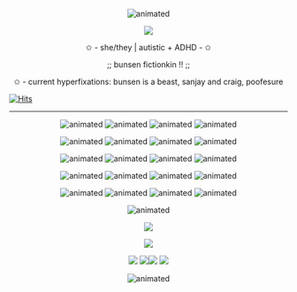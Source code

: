 <p align="center">
  <img src="https://64.media.tumblr.com/a224ab99e8d4da2a2366978603561f97/784e66afb200da97-28/s2048x3072/ed4e4c40def488ce8dd34d0f9a27472665b6d4b8.pnj" alt="animated" />  

<p align="center">
  <img src="https://files.catbox.moe/kczbin.png" />
</p>


<p align="center">
✩ - she/they | autistic + ADHD - ✩
<p align="center">
;; bunsen fictionkin !! ;;
</p>
<p align="center">
✩ - current hyperfixations: bunsen is a beast, sanjay and craig, poofesure
</p>

[![Hits](https://hits.seeyoufarm.com/api/count/incr/badge.svg?url=https%3A%2F%2Fgithub.com%2Fparaps&count_bg=%234363F3&title_bg=%23FF48E9&icon=&icon_color=%236383FF&title=hits&edge_flat=false)](https://hits.seeyoufarm.com)

___
<p align="center">
  <img src="https://i.imgur.com/AxdXzuU.gif" alt="animated" /> <img src="https://64.media.tumblr.com/2ad7c15ba595a3f12bc542739fe44635/f988212ba3c640ad-47/s100x200/964ecaff7d876106b506b596a9e71f109be9200b.gifv" alt="animated" /> <img src="https://i.imgur.com/05EYrJX.gif" alt="animated" /> <img src="https://files.catbox.moe/r9hiqj.png" alt="animated" />
</p>
<p align="center">
<img src="https://files.catbox.moe/nn7qfq.gif" alt="animated" /> <img src="https://files.catbox.moe/pw29hr.png" alt="animated" /> <img src="https://external-media.spacehey.net/media/sT7VMFPqxq0ToNLccsp1D1af06B54loPc0kHOtgTni5U=/https://files.catbox.moe/yi32ya.gif" alt="animated" /> <img src="https://files.catbox.moe/v2ese3.gif" alt="animated" />
</p>
<p align="center">
  <img src="https://likephantoms4ever.neocities.org/stamps/mii.png" alt="animated" /> <img src="https://64.media.tumblr.com/92977c74376a667e9584b29aecb9eba8/543bcfe12a12641b-68/s100x200/0e2eda5e012f8546ce59709c262a8b206e6b6d04.gifv" alt="animated" /> <img src="https://64.media.tumblr.com/0aa218d9b785b3ae9bf1a126c402b004/0b70f73ee60b7d79-89/s100x200/b69bd4f6a6e4318af5fc0b470868bb3a03e28100.gifv" alt="animated" /> <img src="https://64.media.tumblr.com/5d0aa9a9e0a3f4af98f336dbe5a6641b/c1a57e8f42a67571-c1/s100x200/8fbe97c449af5570ed8755c1b034341b9fe5ca13.gif" alt="animated" />
</p>
<p align="center">
  <img src="https://64.media.tumblr.com/e291d5d5ba7d07e20de32be607df3bff/ca08faeaddbd90a1-3a/s100x200/3caaf364760a448bff25ae0fec54e7af80d071e4.gifv" alt="animated" />   <img src="https://likephantoms4ever.neocities.org/stamps/toontown.png" alt="animated" />   <img src="https://i.imgur.com/8sfe5ml.png" alt="animated" />   <img src="https://64.media.tumblr.com/8e261412571652901363207bcf40ff4c/5e5d02f1f6821b09-b9/s100x200/dc0338da89c9cb499a798924402d5145399a03d7.jpg" alt="animated" />
</p>
<p align="center">
  <img src="https://64.media.tumblr.com/75a00878d75d0abdf1b72ee1d8fb2c49/81b1658f1f82e7d7-00/s100x200/a22b1c745e79138601cad40cd7387487c29fd733.gifv" alt="animated" /> <img src="https://64.media.tumblr.com/907a337a89860f243b2eabb3b9857376/6c4e5e9d66afbcdf-12/s100x200/5fa476697cb9ce69209bfdd9ac363432a0a1585b.gifv" alt="animated" /> <img src="https://64.media.tumblr.com/168c7366498d7edd662bf75059c96a35/56a5919cdc260a12-bf/s100x200/c1b8867d5e3bb623323cc98e792723c8105cb769.pnj" alt="animated" /> <img src="https://orig02.deviantart.net/7403/f/2007/200/3/5/being_childish_stamp_by_creativeness.gif" alt="animated" />
</p>
<p align="center">
  <img src="https://images-wixmp-ed30a86b8c4ca887773594c2.wixmp.com/f/3e7b1468-20d3-4cba-b4df-121dc61bfd79/davzgdc-a6b125b2-c394-4db6-8a5d-0bebd9df4929.png?token=eyJ0eXAiOiJKV1QiLCJhbGciOiJIUzI1NiJ9.eyJzdWIiOiJ1cm46YXBwOjdlMGQxODg5ODIyNjQzNzNhNWYwZDQxNWVhMGQyNmUwIiwiaXNzIjoidXJuOmFwcDo3ZTBkMTg4OTgyMjY0MzczYTVmMGQ0MTVlYTBkMjZlMCIsIm9iaiI6W1t7InBhdGgiOiJcL2ZcLzNlN2IxNDY4LTIwZDMtNGNiYS1iNGRmLTEyMWRjNjFiZmQ3OVwvZGF2emdkYy1hNmIxMjViMi1jMzk0LTRkYjYtOGE1ZC0wYmViZDlkZjQ5MjkucG5nIn1dXSwiYXVkIjpbInVybjpzZXJ2aWNlOmZpbGUuZG93bmxvYWQiXX0.9cy3qf3XMyub7VSxY0JnGfVmWzyh7Q4aRwUI9Kn0nmk" alt="animated" />  
</p>
<p align="center">
 <img src="https://64.media.tumblr.com/0822ea3351dc6078c8be2f1431de51d0/ad68c02a7af56974-0b/s540x810/24c800ccd30b060d9b67e562898ecc0bef7dee2c.gifv"/>
</p>

<p align="center">
 <img src="https://i.imgur.com/WttVLxp.png"/>
</p>
<p align="center">
<img src="https://pix.crd.co/assets/images/gallery08/51792668.gif"/> <img src="https://xyz.crd.co/assets/images/gallery02/e35631ec.gif"/><img src="https://xyz.crd.co/assets/images/gallery02/b38bba44.gif"/> <img src="https://goldenkamuy.crd.co/assets/images/gallery22/f5aa100e.gif"/>
</p>

<p align="center">
  <img src="https://64.media.tumblr.com/cc1377fdadc21cdee5d48fce51672530/784e66afb200da97-1c/s2048x3072/9ea0e1f727369d5362fdbeeeeaf065f1d5976a79.pnj" alt="animated" />  
</p>
